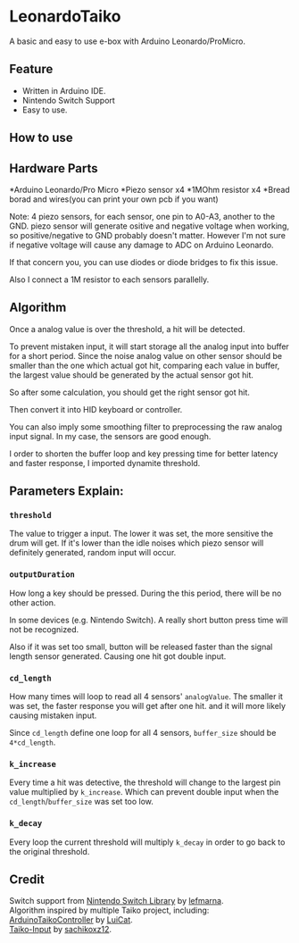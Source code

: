 # LeonardoTaiko

A basic and easy to use e-box with Arduino Leonardo/ProMicro.   

## Feature

* Written in Arduino IDE.
* Nintendo Switch Support
* Easy to use.

## How to use

## Hardware Parts
*Arduino Leonardo/Pro Micro
*Piezo sensor x4
*1MOhm resistor x4
*Bread borad and wires(you can print your own pcb if you want)

Note:
4 piezo sensors, for each sensor, one pin to A0-A3, another to the GND. piezo sensor will generate ositive and negative voltage when working, so positive/negative to GND probably doesn't matter. However I'm not sure if negative voltage will cause any damage to ADC on Arduino Leonardo.  

If that concern you, you can use diodes or diode bridges to fix this issue.  

Also I connect a 1M resistor to each sensors parallelly.

## Algorithm

Once a analog value is over the threshold, a hit will be detected. 

To prevent mistaken input, it will start storage all the analog input into buffer for a short period. Since the noise analog value on other sensor should be smaller than the one which actual got hit, comparing each value in buffer, the largest value should be generated by the actual sensor got hit.

So after some calculation, you should get the right sensor got hit.

Then convert it into HID keyboard or controller.

You can also imply some smoothing filter to preprocessing the raw analog input signal. In my case, the sensors are good enough.

I order to shorten the buffer loop and key pressing time for better latency and faster response, I imported dynamite threshold.

## Parameters Explain:

### ```threshold```

The value to trigger a input. The lower it was set, the more sensitive the drum will get. If it's lower than the idle noises which piezo sensor will definitely generated, random input will occur.

### ```outputDuration```
How long a key should be pressed. During the this period, there will be no other action.

In some devices (e.g. Nintendo Switch). A really short button press time will not be recognized.

Also if it was set too small, button will be released faster than the signal length sensor generated. Causing one hit got double input.

### ```cd_length```
How many times will loop to read all 4 sensors' ```analogValue```. The smaller it was set, the faster response you will get after one hit. and it will more likely causing mistaken input.

Since ```cd_length``` define one loop for all 4 sensors, ```buffer_size``` should be ```4*cd_length```.

### ```k_increase```
Every time a hit was detective, the threshold will change to the largest pin value multiplied by ```k_increase```. Which can prevent double input when the ```cd_length```/```buffer_size``` was set too low.

### ```k_decay```
Every loop the current threshold will multiply ```k_decay``` in order to go back to the original threshold.


###

## Credit
Switch support from
[Nintendo Switch Library](https://www.arduino.cc/reference/en/libraries/nintendoswitchcontrollibrary/) by [lefmarna](https://github.com/lefmarna).  
Algorithm inspired by multiple Taiko project, including:  
 [ArduinoTaikoController](https://github.com/LuiCat/ArduinoTaikoController) by [LuiCat](https://github.com/LuiCat).  
[Taiko-Input](https://github.com/sachikoxz12/Taiko-Input) by [sachikoxz12](https://github.com/sachikoxz12).